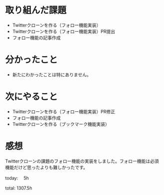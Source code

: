 #  取り組んだ課題
- Twitterクローンを作る（フォロー機能実装）
- Twitterクローンを作る（フォロー機能実装）PR提出
- フォロー機能の記事作成


# 分かったこと
- 新たにわかったことは特にありません。

  
# 次にやること
- Twitterクローンを作る（フォロー機能実装）PR修正
- フォロー機能の記事作成
- Twitterクローンを作る（ブックマーク機能実装）



# 感想
Twitterクローンの課題のフォロー機能の実装をしました。フォロー機能は必須機能だけど思ったよりも難しかったです。

today: 　5h

total: 1307.5h
